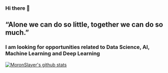 <h3> Hi there 👋 </h3>

## “Alone we can do so little, together we can do so much.”

<h3> I am looking for opportunities related to Data Science, AI, Machine Learning and Deep Learning </h3>

[![MoronSlayer's github stats](https://github-readme-stats.vercel.app/api?username=MoronSlayer)](https://github.com/MoronSlayer)

                 
